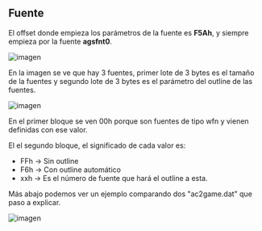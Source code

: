 ## Fuente

El offset donde empieza los parámetros de la fuente es **F5Ah**, y siempre empieza por la fuente **agsfnt0**.

![imagen](https://user-images.githubusercontent.com/63190654/205697676-e1142360-7e18-469e-95a0-5371d60403dd.png)

En la imagen se ve que hay 3 fuentes, primer lote de 3 bytes es el tamaño de la fuentes y segundo lote de 3 bytes es el parámetro del outline de las fuentes.

![imagen](https://user-images.githubusercontent.com/63190654/205698950-a0df9986-2860-4ff1-ab89-0b33d0498f2f.png)

En el primer bloque se ven 00h porque son fuentes de tipo wfn y vienen definidas con ese valor.

El el segundo bloque, el significado de cada valor es:
- FFh -> Sin outline
- F6h -> Con outline automático
- xxh -> Es el número de fuente que hará el outline a esta.

Más abajo podemos ver un ejemplo comparando dos "ac2game.dat" que paso a explicar.

![imagen](https://user-images.githubusercontent.com/63190654/205710106-1e44423f-dab8-4b95-b6eb-a134466a9c62.png)

